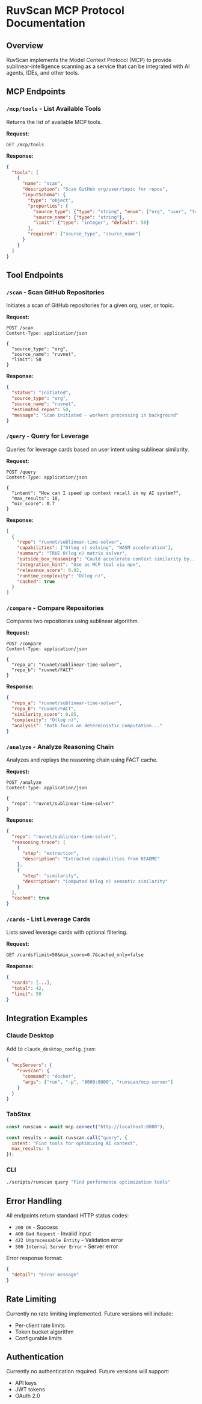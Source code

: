 # RuvScan MCP Protocol Documentation

## Overview

RuvScan implements the Model Context Protocol (MCP) to provide sublinear-intelligence scanning as a service that can be integrated with AI agents, IDEs, and other tools.

## MCP Endpoints

### `/mcp/tools` - List Available Tools

Returns the list of available MCP tools.

**Request:**
```http
GET /mcp/tools
```

**Response:**
```json
{
  "tools": [
    {
      "name": "scan",
      "description": "Scan GitHub org/user/topic for repos",
      "inputSchema": {
        "type": "object",
        "properties": {
          "source_type": {"type": "string", "enum": ["org", "user", "topic"]},
          "source_name": {"type": "string"},
          "limit": {"type": "integer", "default": 50}
        },
        "required": ["source_type", "source_name"]
      }
    }
  ]
}
```

## Tool Endpoints

### `/scan` - Scan GitHub Repositories

Initiates a scan of GitHub repositories for a given org, user, or topic.

**Request:**
```http
POST /scan
Content-Type: application/json

{
  "source_type": "org",
  "source_name": "ruvnet",
  "limit": 50
}
```

**Response:**
```json
{
  "status": "initiated",
  "source_type": "org",
  "source_name": "ruvnet",
  "estimated_repos": 50,
  "message": "Scan initiated - workers processing in background"
}
```

### `/query` - Query for Leverage

Queries for leverage cards based on user intent using sublinear similarity.

**Request:**
```http
POST /query
Content-Type: application/json

{
  "intent": "How can I speed up context recall in my AI system?",
  "max_results": 10,
  "min_score": 0.7
}
```

**Response:**
```json
[
  {
    "repo": "ruvnet/sublinear-time-solver",
    "capabilities": ["O(log n) solving", "WASM acceleration"],
    "summary": "TRUE O(log n) matrix solver",
    "outside_box_reasoning": "Could accelerate context similarity by...",
    "integration_hint": "Use as MCP tool via npx",
    "relevance_score": 0.92,
    "runtime_complexity": "O(log n)",
    "cached": true
  }
]
```

### `/compare` - Compare Repositories

Compares two repositories using sublinear algorithm.

**Request:**
```http
POST /compare
Content-Type: application/json

{
  "repo_a": "ruvnet/sublinear-time-solver",
  "repo_b": "ruvnet/FACT"
}
```

**Response:**
```json
{
  "repo_a": "ruvnet/sublinear-time-solver",
  "repo_b": "ruvnet/FACT",
  "similarity_score": 0.85,
  "complexity": "O(log n)",
  "analysis": "Both focus on deterministic computation..."
}
```

### `/analyze` - Analyze Reasoning Chain

Analyzes and replays the reasoning chain using FACT cache.

**Request:**
```http
POST /analyze
Content-Type: application/json

{
  "repo": "ruvnet/sublinear-time-solver"
}
```

**Response:**
```json
{
  "repo": "ruvnet/sublinear-time-solver",
  "reasoning_trace": [
    {
      "step": "extraction",
      "description": "Extracted capabilities from README"
    },
    {
      "step": "similarity",
      "description": "Computed O(log n) semantic similarity"
    }
  ],
  "cached": true
}
```

### `/cards` - List Leverage Cards

Lists saved leverage cards with optional filtering.

**Request:**
```http
GET /cards?limit=50&min_score=0.7&cached_only=false
```

**Response:**
```json
{
  "cards": [...],
  "total": 42,
  "limit": 50
}
```

## Integration Examples

### Claude Desktop

Add to `claude_desktop_config.json`:

```json
{
  "mcpServers": {
    "ruvscan": {
      "command": "docker",
      "args": ["run", "-p", "8000:8000", "ruvscan/mcp-server"]
    }
  }
}
```

### TabStax

```javascript
const ruvscan = await mcp.connect("http://localhost:8000");

const results = await ruvscan.call("query", {
  intent: "Find tools for optimizing AI context",
  max_results: 5
});
```

### CLI

```bash
./scripts/ruvscan query "Find performance optimization tools"
```

## Error Handling

All endpoints return standard HTTP status codes:

- `200 OK` - Success
- `400 Bad Request` - Invalid input
- `422 Unprocessable Entity` - Validation error
- `500 Internal Server Error` - Server error

Error response format:
```json
{
  "detail": "Error message"
}
```

## Rate Limiting

Currently no rate limiting implemented. Future versions will include:
- Per-client rate limits
- Token bucket algorithm
- Configurable limits

## Authentication

Currently no authentication required. Future versions will support:
- API keys
- JWT tokens
- OAuth 2.0
